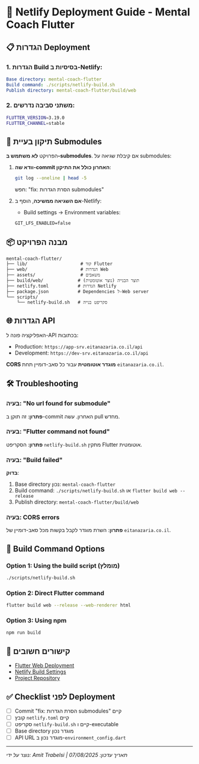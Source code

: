# 🚀 Netlify Deployment Guide - Mental Coach Flutter

## 📋 הגדרות Deployment

### 1. הגדרות Build בסיסיות ב-Netlify:

```yaml
Base directory: mental-coach-flutter
Build command: ./scripts/netlify-build.sh
Publish directory: mental-coach-flutter/build/web
```

### 2. משתני סביבה נדרשים:

```bash
FLUTTER_VERSION=3.19.0
FLUTTER_CHANNEL=stable
```

## 🔧 תיקון בעיית Submodules

הפרויקט **לא משתמש ב-submodules**. אם קיבלת שגיאה על submodules:

1. **וודא שה-commit האחרון כולל את התיקון**:
   ```bash
   git log --oneline | head -5
   ```
   חפש: "fix: הסרת הגדרות submodules"

2. **אם השגיאה ממשיכה**, הוסף ב-Netlify:
   - Build settings → Environment variables:
   ```
   GIT_LFS_ENABLED=false
   ```

## 📦 מבנה הפרויקט

```
mental-coach-flutter/
├── lib/                    # קוד Flutter
├── web/                    # הגדרות Web
├── assets/                 # משאבים
├── build/web/             # תוצר הבנייה (נוצר אוטומטית)
├── netlify.toml           # הגדרות Netlify
├── package.json           # Dependencies ל-Web server
└── scripts/
    └── netlify-build.sh   # סקריפט בנייה

```

## 🌐 הגדרות API

האפליקציה פונה ל-API בכתובות:
- Production: `https://app-srv.eitanazaria.co.il/api`
- Development: `https://dev-srv.eitanazaria.co.il/api`

**CORS מוגדר אוטומטית** עבור כל סאב-דומיין תחת `eitanazaria.co.il`.

## 🛠️ Troubleshooting

### בעיה: "No url found for submodule"
**פתרון**: זה תוקן ב-commit האחרון. עשה pull מחדש.

### בעיה: "Flutter command not found"
**פתרון**: הסקריפט `netlify-build.sh` מתקין Flutter אוטומטית.

### בעיה: "Build failed"
**בדוק**:
1. Base directory נכון: `mental-coach-flutter`
2. Build command: `./scripts/netlify-build.sh` או `flutter build web --release`
3. Publish directory: `mental-coach-flutter/build/web`

### בעיה: CORS errors
**פתרון**: השרת מוגדר לקבל בקשות מכל סאב-דומיין של `eitanazaria.co.il`.

## 📝 Build Command Options

### Option 1: Using the build script (מומלץ)
```bash
./scripts/netlify-build.sh
```

### Option 2: Direct Flutter command
```bash
flutter build web --release --web-renderer html
```

### Option 3: Using npm
```bash
npm run build
```

## 🔗 קישורים חשובים

- [Flutter Web Deployment](https://docs.flutter.dev/deployment/web)
- [Netlify Build Settings](https://docs.netlify.com/configure-builds/file-based-configuration/)
- [Project Repository](https://github.com/your-repo/mental-coach)

## ✅ Checklist לפני Deployment

- [ ] Commit "fix: הסרת הגדרות submodules" קיים
- [ ] קובץ `netlify.toml` קיים
- [ ] סקריפט `netlify-build.sh` קיים ו-executable
- [ ] Base directory מוגדר נכון
- [ ] API URL מוגדר נכון ב-`environment_config.dart`

---
*נוצר על ידי: Amit Trabelsi | תאריך עדכון: 07/08/2025*